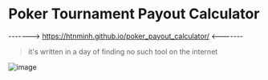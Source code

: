 # Poker Tournament Payout Calculator

-------> https://htnminh.github.io/poker_payout_calculator/ <-------

> it's written in a day of finding no such tool on the internet

![image](https://github.com/user-attachments/assets/45efa63a-b6ac-4f79-9cb9-863f94c7d04f)
